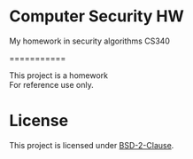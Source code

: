 # Computer Security HW 

My homework in security algorithms CS340  <br /> 


===========
 
This project is a homework  <br />
For reference use only. <br />

# License

This project is licensed under [BSD-2-Clause][b].


[b]: https://github.com/abdulmlik/simple-lexical-scanner/blob/master/LICENSE

